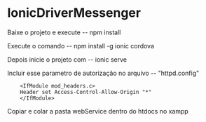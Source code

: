 # IonicDriverMessenger

Baixe o projeto e execute -- npm install

Execute o comando -- npm install -g ionic cordova

Depois inicie o projeto com -- ionic serve

Incluir esse parametro de autorização no arquivo -- "httpd.config"

        <IfModule mod_headers.c>
        Header set Access-Control-Allow-Origin "*"
        </IfModule>

Copiar e colar a pasta webService dentro do htdocs no xampp 